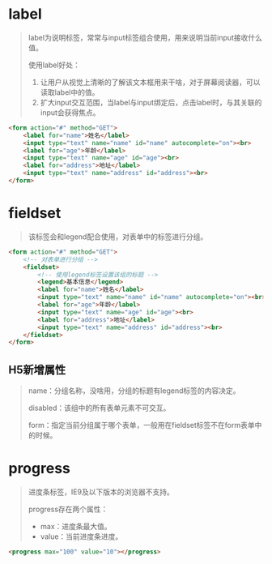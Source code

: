 # label

> label为说明标签，常常与input标签组合使用，用来说明当前input接收什么值。
>
> 使用label好处：
>
> 1. 让用户从视觉上清晰的了解该文本框用来干啥，对于屏幕阅读器，可以读取label中的值。
> 2. 扩大input交互范围，当label与input绑定后，点击label时，与其关联的input会获得焦点。

```html
<form action="#" method="GET">
    <label for="name">姓名</label>
    <input type="text" name="name" id="name" autocomplete="on"><br>
    <label for="age">年龄</label>
    <input type="text" name="age" id="age"><br>
    <label for="address">地址</label>
    <input type="text" name="address" id="address"><br>
</form>
```



# fieldset

> 该标签会和legend配合使用，对表单中的标签进行分组。

```html
<form action="#" method="GET">
    <!-- 对表单进行分组 -->
    <fieldset>
        <!-- 使用legend标签设置该组的标题 -->
        <legend>基本信息</legend>
        <label for="name">姓名</label>
        <input type="text" name="name" id="name" autocomplete="on"><br>
        <label for="age">年龄</label>
        <input type="text" name="age" id="age"><br>
        <label for="address">地址</label>
        <input type="text" name="address" id="address"><br>
    </fieldset>
</form>
```

## H5新增属性

> name：分组名称，没啥用，分组的标题有legend标签的内容决定。
>
> disabled：该组中的所有表单元素不可交互。
>
> form：指定当前分组属于哪个表单，一般用在fieldset标签不在form表单中的时候。



# progress

> 进度条标签，IE9及以下版本的浏览器不支持。
>
> progress存在两个属性：
>
> * max：进度条最大值。
> * value：当前进度条进度。

```html
<progress max="100" value="10"></progress>
```